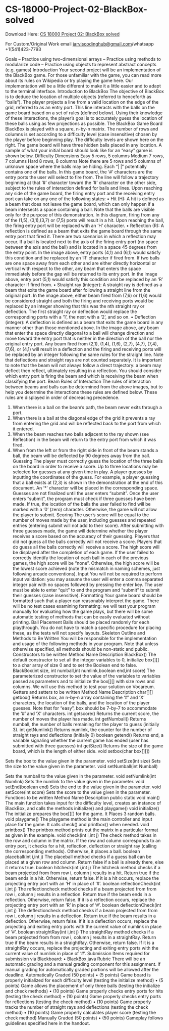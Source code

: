 # CS-18000-Project-02-BlackBox-solved

Download Here: [CS 18000 Project 02: BlackBox solved](https://jarviscodinghub.com/assignment/project-02-blackbox-solution/)

For Custom/Original Work email jarviscodinghub@gmail.com/whatsapp +1(541)423-7793

Goals
– Practice using two-dimensional arrays
– Practice using methods to modularize code
– Practice using objects to represent abstract concepts (e.g. games)
Introduction
Your second project will be an implementation of the BlackBox game. For those unfamiliar with
the game, you can read more about its rules on Wikipedia or try playing the game here. Our
implementation will be a little different to make it a little easier and to adapt to the terminal
interface.
Introduction to BlackBox
The objective of BlackBox is to deduce the location of multiple objects (referred to henceforth
as “balls”). The player projects a line from a valid location on the edge of the grid, referred to as
an entry port. This line interacts with the balls on the game board based on a set of rules
(defined below). Using their knowledge of these interactions, the player’s goal is to accurately
guess the location of these balls using as few projections as possible.
The BlackBox Game Board
BlackBox is played with a square, n-by-n matrix. The number
of rows and columns is set according to a difficulty level
(case insensitive) chosen by the player before beginning
play. The difficulty levels are shown here on the right.
The game board will have three hidden balls placed in any location. A sample of what your
initial board should look like for an “easy” game is shown below.
Difficulty Dimensions
Easy 5 rows, 5 columns
Medium 7 rows, 7 columns
Hard 8 rows, 8 columns
Note there are 5 rows and 5 columns of unknown space where the balls may be hiding. Each “|
|” potentially contains one of the balls.
In this game board, the ‘#’ characters are the entry ports the user will select to fire from. The
line will follow a trajectory beginning at that ‘#’ character toward the ‘#’ character on the other
side, subject to the rules of interaction defined for balls and lines. Upon reaching any side of the
game board, the firing entry port and the receiving entry port can take on any one of the
following states:
• Hit (H): A hit is defined as a beam that does not leave the game board, which can only
happen if a beam intersects a space containing a ball.
Note that the balls are visible only for the purpose of this demonstration. In this
diagram, firing from any of the (1,5), (3,1),(3,7) or (7,5) ports will result in a hit. Upon
reaching the ball, the firing entry port will be replaced with an ‘H’ character.
• Reflection (R): A reflection is defined as a beam that exits the game board through the
same entry port that fired it. There are two scenarios in which a reflection may occur.
If a ball is located next to the axis of the firing entry port (no space between the axis and the
ball) and is located in a space 45 degrees from the entry point. In the image above, entry ports
(4,1) and (6,1) would satisfy this condition and be replaced by an ‘R’ character if fired from.
If two balls are one space away from each other and are either directly horizontal or vertical
with respect to the other, any beam that enters the space immediately before the gap will be
returned to its entry port. In the image above, entry port (5,1) would satisfy this condition and
be replaced by an ‘R’ character if fired from.
• Straight ray (integer): A straight ray is defined as a beam that exits the game board after
following a straight line from the original port.
In the image above, either beam fired from (7,6) or (1,6) would be considered straight
and both the firing and receiving ports would be replaced by an integer showing that
this was the nth straight ray or deflection. The first straight ray or deflection would
replace the corresponding ports with a ‘1’, the next with a ‘2’, and so on.
• Deflection (integer): A deflection is defined as a beam that exits the game board in any
manner other than those mentioned above.
In the image above, any beam that enter the space directly diagonal to a ball will change
direction and move toward the entry port that is neither in the direction of the ball nor
the original entry port. Any beam fired from (2,1), (1,4), (1,6), (2,7), (4,7), (7,4), (7,6), or
(4,1) will result in a deflection and the firing and receiving ports will be replaced by an
integer following the same rules for the straight line. Note that deflections and straight
rays are not counted separately.
It is important to note that the beam will not always follow a direct trajectory: a beam may
deflect then reflect, ultimately resulting in a reflection. You should consider which entry port is
firing the beam and which is receiving the beam when classifying the port.
Beam Rules of Interaction
The rules of interaction between beams and balls can be determined from the above images,
but to help you determine the interactions these rules are defined below. These rules are
displayed in order of decreasing precedence.
1. When there is a ball on the beam’s path, the beam never exits through a port.
2. When there is a ball at the diagonal edge of the grid it prevents a ray from entering the
grid and will be reflected back to the port from which it entered.
3. When the beam reaches two balls adjacent to the ray shown (see Reflection) in the
beam will return to the entry port from which it was fired.
4. When from the left or from the right side in front of the beam stands a ball, the beam
will be deflected by 90 degrees away from the ball.
Guessing
The player must correctly guess the location of the three balls on the board in order to receive
a score. Up to three locations may be selected for guesses at any given time in play. A player
guesses by inputting the coordinates of the guess. For example, a player guessing that a ball
exists at (2,3) is shown in the demonstration at the end of this document. An ‘*’ character will
be placed in the corresponding space.
Guesses are not finalized until the user enters “submit”. Once the user enters “submit”, the
program must check if three guesses have been made. If true, the location of the balls the user
failed to find will be marked with a ‘0’ (zero) character. Otherwise, the game will not allow the
player to submit.
Scoring
The user’s score will be equal to the number of moves made by the user, including guesses and
repeated entries (entering submit will not add to their score). After submitting with three
guesses made, the game will determine whether the player receives a score based on the
accuracy of their guessing. Players that did not guess all the balls correctly will not receive a
score. Players that do guess all the balls correctly will receive a score.
The high score will be displayed after the completion of each game. If the user failed to
correctly identify the location of each ball in each of the previous games, the high score will be
“none”. Otherwise, the high score will be the lowest score achieved (note the mismatch in
naming schemes, just following arcade conventions).
Input
You will not be required to perform input validation: you may assume the user will enter a
comma separated integer pair with no spaces followed by pressing the enter key.
The user must be able to enter “quit” to end the program and “submit” to submit their guesses
(case insensitive).
Formatting
Your game board should be formatted such that a player can reasonably interpret the game.
There will be no test cases examining formatting: we will test your program manually for
evaluating how the game plays, but there will be some automatic testing of methods that can
be easily evaluated without printing.
Ball Placement
Balls should be placed randomly for each playthrough. You do not have to match a specific
procedure for placing these, as the tests will not specify layouts.
Skeleton Outline and Methods to Be Written
You will be responsible for the implementation and usage of the following methods in your
program. Note that unless otherwise specified, all methods should be non-static and public.
Constructors to be written
Method Name Description
BlackBox() The default constructor to set all the integer
variables to 0, initialize box[][] to a char array
of size 0 and to set the Boolean end to false.
BlackBox(int size, int numball,int
numlink,boolean end,int score)
The parameterized constructor to set the
value of the variables to variables passed as
parameters and to initialize the box[][] with
size rows and columns. We will use this
method to test your solution on Vocareum.
Getters and setters to be written
Method Name Description
char[][] getbox() Returns box, an n-by-n array containing the
‘#’ and ‘X’ characters, the location of the
balls, and the location of the player guesses.
Note that for “easy”, box should be 7-by-7 to
accommodate the ‘#’ and ‘X’ characters.
int getscore() Returns the current score, the number of
moves the player has made.
int getNumball() Returns numball, the number of balls
remaining for the player to guess (initially 3).
int getNumlink() Returns numlink, the counter for the number
of straight rays and deflections (initially 0)
boolean getend() Returns end, a variable signaling whether the
current game has ended (user has submitted
with three guesses)
int getSize() Returns the size of the game board, which is
the length of either side.
void setbox(char box[][])

Sets the box to the value given in the
parameter.
void setSize(int size) Sets the size to the value given in the
parameter.
void setNumball(int Numball)

Sets the numball to the value given in the
parameter.
void setNumlink(int Numlink) Sets the numlink to the value given in the
parameter.
void setEnd(boolean end) Sets the end to the value given in the
parameter.
void setScore(int score) Sets the score to the value given in the
parameter.
Functions to be written
Method Name Description
public static void main() The main function takes input for the
difficulty level, creates an instance of
BlackBox, and calls the methods initialize()
and playgame()
void initialize() The initialize prepares the box[][] for the
game. It Places 3 random balls.
void playgame() The playgame method is the main controller
and input place for the game. It calls check()
and printbox() when needed.
void printbox() The printbox method prints out the matrix in
a particular format as given in the example.
void check(int i,int j) The check method takes in the row and
column in the matrix. If the row and column
corresponds to an entry port, it checks for a
hit, reflection, deflection or straight ray
(calling the corresponding methods).
Otherwise, it places a ball.
boolean placeball(int i,int j) The placeball method checks if a guess ball
can be placed at a given row and column.
Return false if a ball is already there, else it
returns true.
boolean hitcheck(int i,int j) The hitcheck method checks if a beam
projected from from row i, column j results in
a hit. Return true if the beam ends in a hit.
Otherwise, return false. If it is a hit occurs,
replace the projecting entry port with an ‘H’
in place of ‘#’.
boolean reflectionCheck(int i,int j) The reflectioncheck method checks if a beam
projected from from row i, column j results in
a reflection. Return true if the beam ends in a
reflection. Otherwise, return false. If it is a
reflection occurs, replace the projecting entry
port with an ‘R’ in place of ‘#’.
boolean deflectionCheck(int i,int j) The deflectioncheck method checks if a beam
projected from from row i, column j results in
a deflection. Return true if the beam results
in a deflection. Otherwise, return false. If it is
a deflection occurs, replace the projecting
and exiting entry ports with the current value
of numlink in place of ‘#’.
boolean straightRay(int i,int j) The straightRay method checks if a beam
projected from from row i, column j results in
a straightRay. Return true if the beam results
in a straightRay. Otherwise, return false. If it
is a straightRay occurs, replace the projecting
and exiting entry ports with the current value
of numlink in place of ‘#’.
Submission
Items required for submission via Blackboard:
• BlackBox.java
Rubric
There will be an automatic grading and a manual grading component for this assignment. If
manual grading for automatically graded portions will be allowed after the deadline.
Automatically Graded (50 points)
• (5 points) Game board is properly initialized for each difficulty level (testing the initialize
method)
• (5 points) Game allows the placement of only three balls (testing the initialize and check
methods)
• (10 points) Game properly checks entry ports for hits (testing the check method)
• (10 points) Game properly checks entry ports for reflections (testing the check method)
• (10 points) Game properly tracks the number of straight rays and deflections (testing
the check method)
• (10 points) Game properly calculates player score (testing the check method)
Manually Graded (50 points)
• (50 points) Gameplay follows guidelines specified here in the handout.
